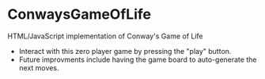 # ConwaysGameOfLife
HTML/JavaScript implementation of Conway's Game of Life

- Interact with this zero player game by pressing the "play" button.
- Future improvments include having the game board to auto-generate the next moves.
